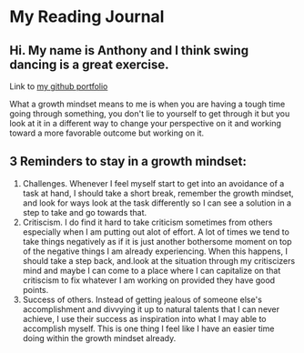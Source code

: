 # My Reading Journal

## Hi. My name is Anthony and I think swing dancing is a great exercise.

 Link to [my github portfolio](https://github.com/anthonymbro)
 
 What a growth mindset means to me is when you are having a tough time going through something, you don't lie to yourself to get through it but you look at it in a different way to change your perspective on it and working toward a more favorable outcome but working on it.
 
 ## 3 Reminders to stay in a growth mindset:
 
 1. Challenges. Whenever I feel myself start to get into an avoidance of a task at hand, I should take a short break, remember the growth mindset, and look for ways look at the task differently so I can see a solution in a step to take and go towards that.
 2. Critiscism. I do find it hard to take criticism sometimes from others especially when I am putting out alot of effort. A lot of times we tend to take things negatively as if it is just another bothersome moment on top of the negative things I am already experiencing. When this happens, I should take a step back, and.look at the situation through my critiscizers mind and maybe I can come to a place where I can capitalize on that critiscism to fix whatever I am working on provided they have good points.
 3. Success of others. Instead of getting jealous of someone else's accomplishment and divvying it up to natural talents that I can never achieve, I use their success as inspiration into what I may able to accomplish myself. This is one thing I feel like I have an easier time doing within the growth mindset already.
